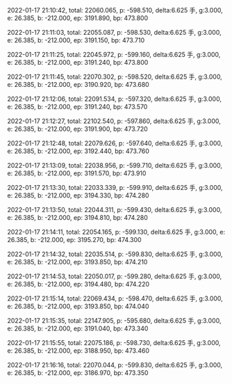 2022-01-17 21:10:42, total: 22060.065, p: -598.510, delta:6.625 手, g:3.000, e: 26.385, b: -212.000, ep: 3191.890, bp: 473.800

2022-01-17 21:11:03, total: 22055.087, p: -598.530, delta:6.625 手, g:3.000, e: 26.385, b: -212.000, ep: 3191.150, bp: 473.710

2022-01-17 21:11:25, total: 22045.972, p: -599.160, delta:6.625 手, g:3.000, e: 26.385, b: -212.000, ep: 3191.240, bp: 473.800

2022-01-17 21:11:45, total: 22070.302, p: -598.520, delta:6.625 手, g:3.000, e: 26.385, b: -212.000, ep: 3190.920, bp: 473.680

2022-01-17 21:12:06, total: 22091.534, p: -597.320, delta:6.625 手, g:3.000, e: 26.385, b: -212.000, ep: 3191.240, bp: 473.570

2022-01-17 21:12:27, total: 22102.540, p: -597.860, delta:6.625 手, g:3.000, e: 26.385, b: -212.000, ep: 3191.900, bp: 473.720

2022-01-17 21:12:48, total: 22079.626, p: -597.640, delta:6.625 手, g:3.000, e: 26.385, b: -212.000, ep: 3192.440, bp: 473.760

2022-01-17 21:13:09, total: 22038.956, p: -599.710, delta:6.625 手, g:3.000, e: 26.385, b: -212.000, ep: 3191.570, bp: 473.910

2022-01-17 21:13:30, total: 22033.339, p: -599.910, delta:6.625 手, g:3.000, e: 26.385, b: -212.000, ep: 3194.330, bp: 474.280

2022-01-17 21:13:50, total: 22044.311, p: -599.430, delta:6.625 手, g:3.000, e: 26.385, b: -212.000, ep: 3194.810, bp: 474.280

2022-01-17 21:14:11, total: 22054.165, p: -599.130, delta:6.625 手, g:3.000, e: 26.385, b: -212.000, ep: 3195.270, bp: 474.300

2022-01-17 21:14:32, total: 22035.514, p: -599.830, delta:6.625 手, g:3.000, e: 26.385, b: -212.000, ep: 3193.850, bp: 474.210

2022-01-17 21:14:53, total: 22050.017, p: -599.280, delta:6.625 手, g:3.000, e: 26.385, b: -212.000, ep: 3194.480, bp: 474.220

2022-01-17 21:15:14, total: 22069.434, p: -598.470, delta:6.625 手, g:3.000, e: 26.385, b: -212.000, ep: 3193.850, bp: 474.040

2022-01-17 21:15:35, total: 22147.905, p: -595.680, delta:6.625 手, g:3.000, e: 26.385, b: -212.000, ep: 3191.040, bp: 473.340

2022-01-17 21:15:55, total: 22075.186, p: -598.730, delta:6.625 手, g:3.000, e: 26.385, b: -212.000, ep: 3188.950, bp: 473.460

2022-01-17 21:16:16, total: 22070.044, p: -599.830, delta:6.625 手, g:3.000, e: 26.385, b: -212.000, ep: 3186.970, bp: 473.350